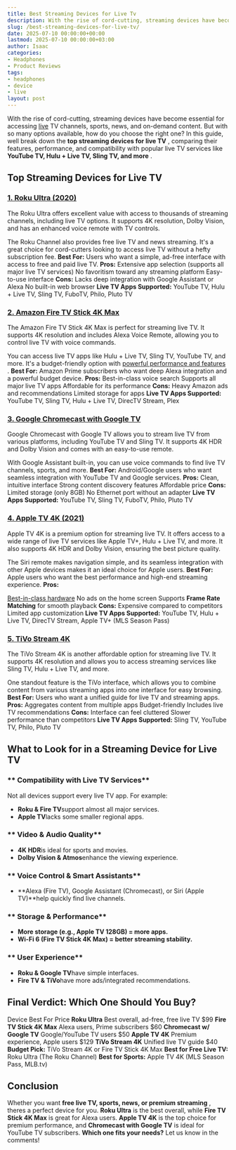 ```yaml
---
title: Best Streaming Devices for Live Tv
description: With the rise of cord-cutting, streaming devices have become essential for accessing live TV channels, sports, news, and on-demand content.
slug: /best-streaming-devices-for-live-tv/
date: 2025-07-10 00:00:00+00:00
lastmod: 2025-07-10 00:00:00+03:00
author: Isaac
categories:
- Headphones
- Product Reviews
tags:
- headphones
- device
- live
layout: post
---
```

With the rise of cord-cutting, streaming devices have become essential for accessing [live](https://pestpolicy.com/can-fleas-live-in-carpets/) TV channels, sports, news, and on-demand content. But with so many options available, how do you choose the right one?
In this guide, well break down the
**top streaming devices for live TV**
, comparing their features, performance, and compatibility with popular live TV services like
**YouTube TV, Hulu + Live TV, Sling TV, and more**
.
## Top Streaming Devices for Live TV
### [1. Roku Ultra (2020)](https://www.amazon.com/dp/B07ZVJHZB4?tag=p-policy-20)
The Roku Ultra offers excellent value with access to thousands of streaming channels, including live TV options. It supports 4K resolution, Dolby Vision, and has an enhanced voice remote with TV controls.

The Roku Channel also provides free live TV and news streaming. It's a great choice for cord-cutters looking to access live TV without a hefty subscription fee.
**Best For:**
Users who want a simple, ad-free interface with access to free and paid live TV.
**Pros:**
 Extensive app selection (supports all major live TV services)
 No favoritism toward any streaming platform
 Easy-to-use interface
**Cons:**
 Lacks deep integration with Google Assistant or Alexa
 No built-in web browser
**Live TV Apps Supported:**
YouTube TV, Hulu + Live TV, Sling TV, FuboTV, Philo, Pluto TV
### [2. Amazon Fire TV Stick 4K Max](https://www.amazon.com/dp/B08GJ38SHX?tag=p-policy-20)
The Amazon Fire TV Stick 4K Max is perfect for streaming live TV. It supports 4K resolution and includes Alexa Voice Remote, allowing you to control live TV with voice commands.

You can access live TV apps like Hulu + Live TV, Sling TV, YouTube TV, and more. It's a budget-friendly option with
[powerful performance and features](https://pestpolicy.com/best-laptop-for-music-production/)
.
**Best For:**
Amazon Prime subscribers who want deep Alexa integration and a powerful budget device.
**Pros:**
 Best-in-class voice search
 Supports all major live TV apps
 Affordable for its performance
**Cons:**
 Heavy Amazon ads and recommendations
 Limited storage for apps
**Live TV Apps Supported:**
YouTube TV, Sling TV, Hulu + Live TV, DirecTV Stream, Plex
### [3. Google Chromecast with Google TV](https://www.amazon.com/dp/B07VG8QQJ4?tag=p-policy-20)
Google Chromecast with Google TV allows you to stream live TV from various platforms, including YouTube TV and Sling TV. It supports 4K HDR and Dolby Vision and comes with an easy-to-use remote.

With Google Assistant built-in, you can use voice commands to find live TV channels, sports, and more.
**Best For:**
Android/Google users who want seamless integration with YouTube TV and Google services.
**Pros:**
 Clean, intuitive interface
 Strong content discovery features
 Affordable price
**Cons:**
 Limited storage (only 8GB)
 No Ethernet port without an adapter
**Live TV Apps Supported:**
YouTube TV, Sling TV, FuboTV, Philo, Pluto TV
### [4. Apple TV 4K (2021)](https://www.amazon.com/dp/B07WYY39MD?tag=p-policy-20)
Apple TV 4K is a premium option for streaming live TV. It offers access to a wide range of live TV services like Apple TV+, Hulu + Live TV, and more. It also supports 4K HDR and Dolby Vision, ensuring the best picture quality.

The Siri remote makes navigation simple, and its seamless integration with other Apple devices makes it an ideal choice for Apple users.
**Best For:**
Apple users who want the best performance and high-end streaming experience.
**Pros:**

[Best-in-class hardware](https://pestpolicy.com/best-external-hard-drive-for-music-production/)
 No ads on the home screen
 Supports
**Frame Rate Matching**
for smooth playback
**Cons:**
 Expensive compared to competitors
 Limited app customization
**Live TV Apps Supported:**
YouTube TV, Hulu + Live TV, DirecTV Stream, Apple TV+ (MLS Season Pass)
### [5. TiVo Stream 4K](https://www.amazon.com/dp/B082Y5QR1F?tag=p-policy-20)
The TiVo Stream 4K is another affordable option for streaming live TV. It supports 4K resolution and allows you to access streaming services like Sling TV, Hulu + Live TV, and more.

One standout feature is the TiVo interface, which allows you to combine content from various streaming apps into one interface for easy browsing.
**Best For:**
Users who want a unified guide for live TV and streaming apps.
**Pros:**
 Aggregates content from multiple apps
 Budget-friendly
 Includes live TV recommendations
**Cons:**
 Interface can feel cluttered
 Slower performance than competitors
**Live TV Apps Supported:**
Sling TV, YouTube TV, Philo, Pluto TV
## **What to Look for in a Streaming Device for Live TV**
### ** Compatibility with Live TV Services**
Not all devices support every live TV app. For example:
- **Roku & Fire TV**support almost all major services.
- **Apple TV**lacks some smaller regional apps.
### ** Video & Audio Quality**
- **4K HDR**is ideal for sports and movies.
- **Dolby Vision & Atmos**enhance the viewing experience.
### ** Voice Control & Smart Assistants**
- **Alexa (Fire TV), Google Assistant (Chromecast), or Siri (Apple TV)**help quickly find live channels.
### ** Storage & Performance**
- **More storage (e.g., Apple TV 128GB) = more apps.**
- **Wi-Fi 6 (Fire TV Stick 4K Max) = better streaming stability.**
### ** User Experience**
- **Roku & Google TV**have simple interfaces.
- **Fire TV & TiVo**have more ads/integrated recommendations.
## **Final Verdict: Which One Should You Buy?**
Device
Best For
Price
**Roku Ultra**
Best overall, ad-free, free live TV
$99
**Fire TV Stick 4K Max**
Alexa users, Prime subscribers
$60
**Chromecast w/ Google TV**
Google/YouTube TV users
$50
**Apple TV 4K**
Premium experience, Apple users
$129
**TiVo Stream 4K**
Unified live TV guide
$40
**Budget Pick:**
TiVo Stream 4K or Fire TV Stick 4K Max
**Best for Free Live TV:**
Roku Ultra (The Roku Channel)
**Best for Sports:**
Apple TV 4K (MLS Season Pass, MLB.tv)
## **Conclusion**
Whether you want
**free live TV, sports, news, or premium streaming**
, theres a perfect device for you.
**Roku Ultra**
is the best overall, while
**Fire TV Stick 4K Max**
is great for Alexa users.
**Apple TV 4K**
is the top choice for premium performance, and
**Chromecast with Google TV**
is ideal for YouTube TV subscribers.
**Which one fits your needs?**
Let us know in the comments!
